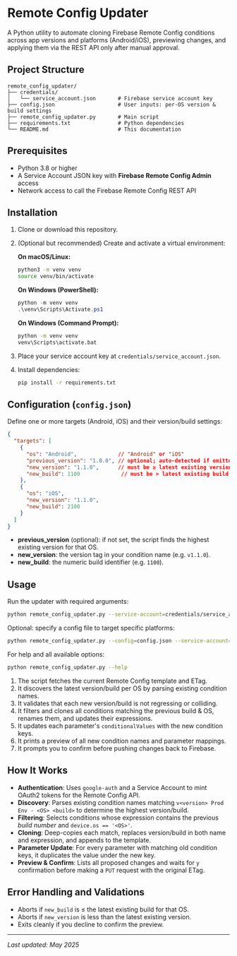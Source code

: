 # Remote Config Updater

A Python utility to automate cloning Firebase Remote Config conditions across app versions and platforms (Android/iOS), previewing changes, and applying them via the REST API only after manual approval.

## Project Structure

```
remote_config_updater/
├── credentials/
│   └── service_account.json       # Firebase service account key
├── config.json                    # User inputs: per-OS version & build settings
├── remote_config_updater.py       # Main script
├── requirements.txt               # Python dependencies
└── README.md                      # This documentation
```

## Prerequisites

* Python 3.8 or higher
* A Service Account JSON key with **Firebase Remote Config Admin** access
* Network access to call the Firebase Remote Config REST API

## Installation

1. Clone or download this repository.

2. (Optional but recommended) Create and activate a virtual environment:

   **On macOS/Linux:**

   ```bash
   python3 -m venv venv
   source venv/bin/activate
   ```

   **On Windows (PowerShell):**

   ```powershell
   python -m venv venv
   .\venv\Scripts\Activate.ps1
   ```

   **On Windows (Command Prompt):**

   ```bat
   python -m venv venv
   venv\Scripts\activate.bat
   ```

3. Place your service account key at `credentials/service_account.json`.

4. Install dependencies:

   ```bash
   pip install -r requirements.txt
   ```

## Configuration (`config.json`)

Define one or more targets (Android, iOS) and their version/build settings:

```json
{
  "targets": [
    {
      "os": "Android",             // "Android" or "iOS"
      "previous_version": "1.0.0", // optional; auto-detected if omitted
      "new_version": "1.1.0",      // must be ≥ latest existing version
      "new_build": 1100             // must be > latest existing build
    },
    {
      "os": "iOS",
      "new_version": "1.1.0",
      "new_build": 2100
    }
  ]
}
```

* **previous\_version** (optional): if not set, the script finds the highest existing version for that OS.
* **new\_version**: the version tag in your condition name (e.g. `v1.1.0`).
* **new\_build**: the numeric build identifier (e.g. `1100`).

## Usage

Run the updater with required arguments:

```bash
python remote_config_updater.py --service-account=credentials/service_account.json --version=1.1.0 --build=1100
```

Optional: specify a config file to target specific platforms:
```bash
python remote_config_updater.py --config=config.json --service-account=credentials/service_account.json --version=1.1.0 --build=1100
```

For help and all available options:
```bash
python remote_config_updater.py --help
```

1. The script fetches the current Remote Config template and ETag.
2. It discovers the latest version/build per OS by parsing existing condition names.
3. It validates that each new version/build is not regressing or colliding.
4. It filters and clones all conditions matching the previous build & OS, renames them, and updates their expressions.
5. It updates each parameter's `conditionalValues` with the new condition keys.
6. It prints a preview of all new condition names and parameter mappings.
7. It prompts you to confirm before pushing changes back to Firebase.

## How It Works

* **Authentication**: Uses `google-auth` and a Service Account to mint OAuth2 tokens for the Remote Config API.
* **Discovery**: Parses existing condition names matching `v<version> Prod Env - <OS> <build>` to determine the highest version/build.
* **Filtering**: Selects conditions whose expression contains the previous *build number* and `device.os == '<OS>'`.
* **Cloning**: Deep-copies each match, replaces version/build in both name and expression, and appends to the template.
* **Parameter Update**: For every parameter with matching old condition keys, it duplicates the value under the new key.
* **Preview & Confirm**: Lists all proposed changes and waits for `y` confirmation before making a `PUT` request with the original ETag.

## Error Handling and Validations

* Aborts if `new_build` is ≤ the latest existing build for that OS.
* Aborts if `new_version` is less than the latest existing version.
* Exits cleanly if you decline to confirm the preview.

---

*Last updated: May 2025*
